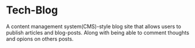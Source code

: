 # Tech-Blog
A content management system(CMS)-style blog site that allows users to publish articles and blog-posts. Along with being able to comment thoughts and opions on others posts.

